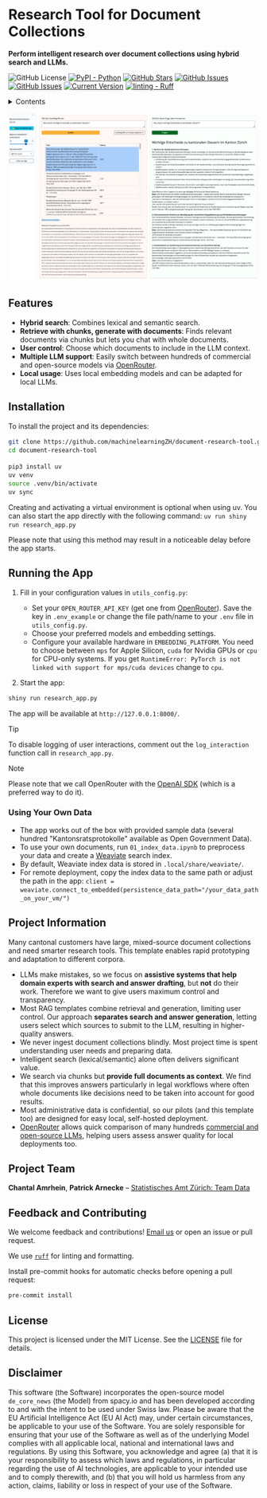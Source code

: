 # Research Tool for Document Collections

**Perform intelligent research over document collections using hybrid search and LLMs.**

![GitHub License](https://img.shields.io/github/license/machinelearningZH/document-research-tool)
[![PyPI - Python](https://img.shields.io/badge/python-v3.9+-blue.svg)](https://github.com/machinelearningZH/document-research-tool)
[![GitHub Stars](https://img.shields.io/github/stars/machinelearningZH/document-research-tool.svg)](https://github.com/machinelearningZH/document-research-tool/stargazers)
[![GitHub Issues](https://img.shields.io/github/issues/machinelearningZH/document-research-tool.svg)](https://github.com/machinelearningZH/document-research-tool/issues)
[![GitHub Issues](https://img.shields.io/github/issues-pr/machinelearningZH/document-research-tool.svg)](https://img.shields.io/github/issues-pr/machinelearningZH/document-research-tool)
[![Current Version](https://img.shields.io/badge/version-1.0.0-green.svg)](https://github.com/machinelearningZH/document-research-tool)
<a href="https://github.com/astral-sh/ruff"><img alt="linting - Ruff" class="off-glb" loading="lazy" src="https://img.shields.io/endpoint?url=https://raw.githubusercontent.com/astral-sh/ruff/main/assets/badge/v2.json"></a>

<details>
<summary>Contents</summary>

- [Features](#features)
- [Installation](#installation)
- [Running the App](#running-the-app)
  - [Using Your Own Data](#using-your-own-data)
- [Project Information](#project-information)
- [Project Team](#project-team)
- [Feedback and Contributing](#feedback-and-contributing)
- [License](#license)

</details>

![](_imgs/app_ui.png)

## Features

- **Hybrid search**: Combines lexical and semantic search.
- **Retrieve with chunks, generate with documents**: Finds relevant documents via chunks but lets you chat with whole documents.
- **User control**: Choose which documents to include in the LLM context.
- **Multiple LLM support**: Easily switch between hundreds of commercial and open-source models via [OpenRouter](https://openrouter.ai/).
- **Local usage**: Uses local embedding models and can be adapted for local LLMs.

## Installation

To install the project and its dependencies:

```bash
git clone https://github.com/machinelearningZH/document-research-tool.git
cd document-research-tool

pip3 install uv
uv venv
source .venv/bin/activate
uv sync
```

Creating and activating a virtual environment is optional when using uv. You can also start the app directly with the following command: `uv run shiny run research_app.py`

Please note that using this method may result in a noticeable delay before the app starts.

## Running the App

1. Fill in your configuration values in `utils_config.py`:
   - Set your `OPEN_ROUTER_API_KEY` (get one from [OpenRouter](https://openrouter.ai/)). Save the key in `.env_example` or change the file path/name to your `.env` file in `utils_config.py`.
   - Choose your preferred models and embedding settings.
   - Configure your available hardware in `EMBEDDING_PLATFORM`. You need to choose between `mps` for Apple Silicon, `cuda` for Nvidia GPUs or `cpu` for CPU-only systems. If you get `RuntimeError: PyTorch is not linked with support for mps/cuda devices` change to `cpu`.

2. Start the app:

```bash
shiny run research_app.py
```

The app will be available at `http://127.0.0.1:8000/`.

> [!TIP]
> To disable logging of user interactions, comment out the `log_interaction` function call in `research_app.py`.

> [!NOTE]
> Please note that we call OpenRouter with the [OpenAI SDK](https://openrouter.ai/docs/quickstart#using-the-openai-sdk) (which is a preferred way to do it).

### Using Your Own Data

- The app works out of the box with provided sample data (several hundred "Kantonsratsprotokolle" available as Open Government Data).
- To use your own documents, run `01_index_data.ipynb` to preprocess your data and create a [Weaviate](https://weaviate.io/developers/weaviate/installation/embedded) search index.
- By default, Weaviate index data is stored in `.local/share/weaviate/`.
- For remote deployment, copy the index data to the same path or adjust the path in the app: `client = weaviate.connect_to_embedded(persistence_data_path="/your_data_path_on_your_vm/")`

## Project Information

Many cantonal customers have large, mixed-source document collections and need smarter research tools. This template enables rapid prototyping and adaptation to different corpora.

- LLMs make mistakes, so we focus on **assistive systems that help domain experts with search and answer drafting**, but **not** do their work. Therefore we want to give users maximum control and transparency.
- Most RAG templates combine retrieval and generation, limiting user control. Our approach **separates search and answer generation**, letting users select which sources to submit to the LLM, resulting in higher-quality answers.
- We never ingest document collections blindly. Most project time is spent understanding user needs and preparing data.
- Intelligent search (lexical/semantic) alone often delivers significant value.
- We search via chunks but **provide full documents as context**. We find that this improves answers particularly in legal workflows where often whole documents like decisions need to be taken into account for good results.
- Most administrative data is confidential, so our pilots (and this template too) are designed for easy local, self-hosted deployment.
- [OpenRouter](https://openrouter.ai/) allows quick comparison of many hundreds [commercial and open-source LLMs](https://openrouter.ai/models), helping users assess answer quality for local deployments too.

## Project Team

**Chantal Amrhein**, **Patrick Arnecke** – [Statistisches Amt Zürich: Team Data](https://www.zh.ch/de/direktion-der-justiz-und-des-innern/statistisches-amt/data.html)

## Feedback and Contributing

We welcome feedback and contributions! [Email us](mailto:datashop@statistik.zh.ch) or open an issue or pull request.

We use [`ruff`](https://docs.astral.sh/ruff/) for linting and formatting.

Install pre-commit hooks for automatic checks before opening a pull request:

```bash
pre-commit install
```

## License

This project is licensed under the MIT License. See the [LICENSE](LICENSE) file for details.

## Disclaimer

This software (the Software) incorporates the open-source model `de_core_news` (the Model) from spacy.io and has been developed according to and with the intent to be used under Swiss law. Please be aware that the EU Artificial Intelligence Act (EU AI Act) may, under certain circumstances, be applicable to your use of the Software. You are solely responsible for ensuring that your use of the Software as well as of the underlying Model complies with all applicable local, national and international laws and regulations. By using this Software, you acknowledge and agree (a) that it is your responsibility to assess which laws and regulations, in particular regarding the use of AI technologies, are applicable to your intended use and to comply therewith, and (b) that you will hold us harmless from any action, claims, liability or loss in respect of your use of the Software.
